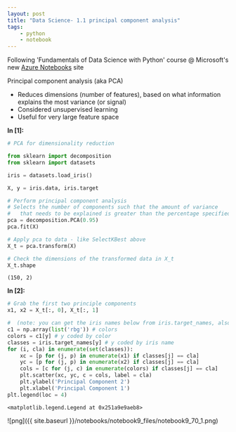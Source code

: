 ```yaml
---
layout: post
title: "Data Science- 1.1 principal component analysis"
tags:
    - python
    - notebook
---
```


Following 'Fundamentals of Data Science with Python' course @ Microsoft's new [Azure Notebooks](https://notebooks.azure.com/) site

Principal component analysis (aka PCA)
* Reduces dimensions (number of features), based on what information explains the most variance (or signal)
* Considered unsupervised learning
* Useful for very large feature space

**In [1]:**

```python
# PCA for dimensionality reduction

from sklearn import decomposition
from sklearn import datasets

iris = datasets.load_iris()

X, y = iris.data, iris.target

# Perform principal component analysis
# Selects the number of components such that the amount of variance 
#   that needs to be explained is greater than the percentage specified
pca = decomposition.PCA(0.95)
pca.fit(X)

# Apply pca to data - like SelectKBest above
X_t = pca.transform(X)

# Check the dimensions of the transformed data in X_t
X_t.shape
```

    (150, 2)

**In [2]:**

```python
# Grab the first two principle components
x1, x2 = X_t[:, 0], X_t[:, 1]

#  (note: you can get the iris names below from iris.target_names, also in docs)
c1 = np.array(list('rbg')) # colors
colors = c1[y] # y coded by color
classes = iris.target_names[y] # y coded by iris name
for (i, cla) in enumerate(set(classes)):
    xc = [p for (j, p) in enumerate(x1) if classes[j] == cla]
    yc = [p for (j, p) in enumerate(x2) if classes[j] == cla]
    cols = [c for (j, c) in enumerate(colors) if classes[j] == cla]
    plt.scatter(xc, yc, c = cols, label = cla)
    plt.ylabel('Principal Component 2')
    plt.xlabel('Principal Component 1')
plt.legend(loc = 4)
```

    <matplotlib.legend.Legend at 0x251a9e9aeb8>


![png]({{ site.baseurl }}/notebooks/notebook9_files/notebook9_70_1.png)
